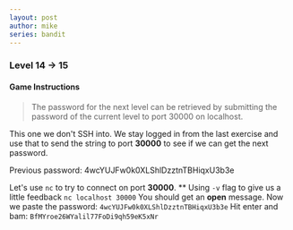 ```yaml
---
layout: post
author: mike
series: bandit
---
```

### Level 14 -> 15
#### Game Instructions
> The password for the next level can be retrieved by submitting the password of the current level to port 30000 on localhost.

This one we don't SSH into. We stay logged in from the last exercise and use that to send the string to port **30000** to see if we can get the next password.

Previous password: 4wcYUJFw0k0XLShlDzztnTBHiqxU3b3e

Let's use `nc` to try to connect on port **30000**.
** Using `-v` flag to give us a little feedback
`nc localhost 30000`
You should get an **open** message.
Now we paste the password:
`4wcYUJFw0k0XLShlDzztnTBHiqxU3b3e`
Hit enter and bam: `BfMYroe26WYalil77FoDi9qh59eK5xNr`
